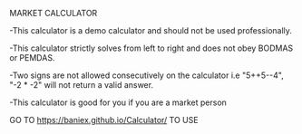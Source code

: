 MARKET CALCULATOR

-This calculator is a demo calculator and should not be used professionally.


-This calculator strictly solves from left to right and does not obey BODMAS or PEMDAS.



-Two signs are not allowed consecutively on the calculator i.e "5++5--4", "-2 * -2" will not return a valid answer.

-This calculator is good for you if you are a market person

GO TO  https://baniex.github.io/Calculator/ TO USE
